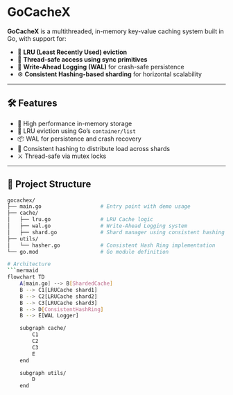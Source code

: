 # GoCacheX

**GoCacheX** is a multithreaded, in-memory key-value caching system built in Go, with support for:

- 🔁 **LRU (Least Recently Used) eviction**
- 🧵 **Thread-safe access using sync primitives**
- 💾 **Write-Ahead Logging (WAL)** for crash-safe persistence
- ⚙️ **Consistent Hashing-based sharding** for horizontal scalability

---

## 🛠️ Features

- 🚀 High performance in-memory storage
- 🧠 LRU eviction using Go’s `container/list`
- 📦 WAL for persistence and crash recovery
- 🧮 Consistent hashing to distribute load across shards
- ⚔️ Thread-safe via mutex locks

---

## 📂 Project Structure

```bash
gocachex/
├── main.go                   # Entry point with demo usage
├── cache/
│   ├── lru.go                # LRU Cache logic
│   ├── wal.go                # Write-Ahead Logging system
│   ├── shard.go              # Shard manager using consistent hashing
├── utils/
│   └── hasher.go             # Consistent Hash Ring implementation
└── go.mod                    # Go module definition

# Architecture
```mermaid
flowchart TD
    A[main.go] --> B[ShardedCache]
    B --> C1[LRUCache shard1]
    B --> C2[LRUCache shard2]
    B --> C3[LRUCache shard3]
    B --> D[ConsistentHashRing]
    B --> E[WAL Logger]

    subgraph cache/
        C1
        C2
        C3
        E
    end

    subgraph utils/
        D
    end
